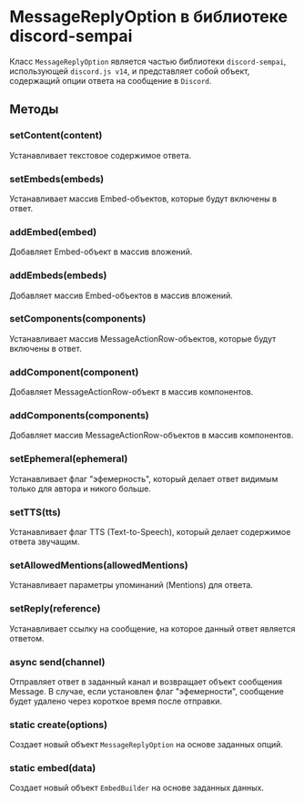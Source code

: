 # MessageReplyOption в библиотеке discord-sempai
Класс `MessageReplyOption` является частью библиотеки `discord-sempai`, использующей `discord.js v14`, и представляет собой объект, содержащий опции ответа на сообщение в `Discord`.

## Методы
### setContent(content)
Устанавливает текстовое содержимое ответа.

### setEmbeds(embeds)
Устанавливает массив Embed-объектов, которые будут включены в ответ.

### addEmbed(embed)
Добавляет Embed-объект в массив вложений.

### addEmbeds(embeds)
Добавляет массив Embed-объектов в массив вложений.

### setComponents(components)
Устанавливает массив MessageActionRow-объектов, которые будут включены в ответ.

### addComponent(component)
Добавляет MessageActionRow-объект в массив компонентов.

### addComponents(components)
Добавляет массив MessageActionRow-объектов в массив компонентов.

### setEphemeral(ephemeral)
Устанавливает флаг "эфемерность", который делает ответ видимым только для автора и никого больше.

### setTTS(tts)
Устанавливает флаг TTS (Text-to-Speech), который делает содержимое ответа звучащим.

### setAllowedMentions(allowedMentions)
Устанавливает параметры упоминаний (Mentions) для ответа.

### setReply(reference)
Устанавливает ссылку на сообщение, на которое данный ответ является ответом.

### async send(channel)
Отправляет ответ в заданный канал и возвращает объект сообщения Message. В случае, если установлен флаг "эфемерности", сообщение будет удалено через короткое время после отправки.

### static create(options)
Создает новый объект `MessageReplyOption` на основе заданных опций.

### static embed(data)
Создает новый объект `EmbedBuilder` на основе заданных данных.